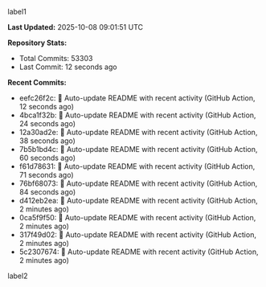 
label1 
<!-- ACTIVITY_START -->
**Last Updated:** 2025-10-08 09:01:51 UTC

**Repository Stats:**
- Total Commits: 53303
- Last Commit: 12 seconds ago

**Recent Commits:**
- eefc26f2c: 🤖 Auto-update README with recent activity (GitHub Action, 12 seconds ago)
- 4bca1f32b: 🤖 Auto-update README with recent activity (GitHub Action, 24 seconds ago)
- 12a30ad2e: 🤖 Auto-update README with recent activity (GitHub Action, 38 seconds ago)
- 7b5b1bd4c: 🤖 Auto-update README with recent activity (GitHub Action, 60 seconds ago)
- f61d78631: 🤖 Auto-update README with recent activity (GitHub Action, 71 seconds ago)
- 76bf68073: 🤖 Auto-update README with recent activity (GitHub Action, 84 seconds ago)
- d412eb2ea: 🤖 Auto-update README with recent activity (GitHub Action, 2 minutes ago)
- 0ca5f9f50: 🤖 Auto-update README with recent activity (GitHub Action, 2 minutes ago)
- 317f49d02: 🤖 Auto-update README with recent activity (GitHub Action, 2 minutes ago)
- 5c2307674: 🤖 Auto-update README with recent activity (GitHub Action, 2 minutes ago)
<!-- ACTIVITY_END -->

label2
